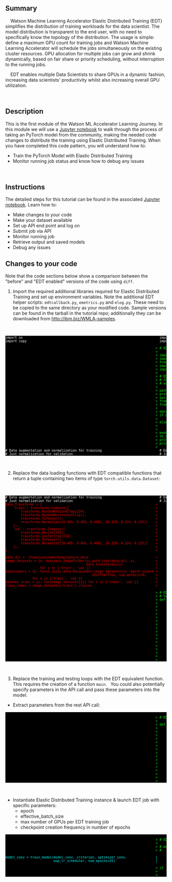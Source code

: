 
## Summary
&nbsp;
&nbsp;
Watson Machine Learning Accelerator Elastic Distributed Training (EDT) simplifies the distribution of training workloads for the data scientist.   The model distribution is transparent to the end user, with no need to specifically know the topology of the distribution.   The usage is simple: define a maximum GPU count for training jobs and Watson Machine Learning Accelerator will schedule the jobs simultaneously on the existing cluster resources. GPU allocation for multiple jobs can grow and shrink dynamically, based on fair share or priority scheduling, without interruption to the running jobs.

&nbsp;
&nbsp;
EDT enables multiple Data Scientists to share GPUs in a dynamic fashion, increasing data scientists' productivity whilst also increasing overall GPU utilization.

&nbsp;
&nbsp;



## Description
This is the first module of the Watson ML Accelerator Learning Journey.  In this module we will use a [Jupyter notebook](https://github.com/IBM/wmla-assets/blob/master/WMLA-learning-journey/elastic-distributed-training-module/elastic_distributed_training_demonstration.ipynb) to walk through the process of taking an PyTorch model from the community,  making the needed code changes to distribute the training using Elastic Distributed Training.     When you have completed this code pattern, you will understand how to:

- Train the PyTorch Model with Elastic Distributed Training
- Monitor running job status and know how to debug any issues

&nbsp;
&nbsp;



## Instructions

The detailed steps for this tutorial can be found in the associated [Jupyter notebook](https://github.com/IBM/wmla-assets/blob/master/WMLA-learning-journey/elastic-distributed-training-module/elastic_distributed_training_demonstration.ipynb).  Learn how to:

- Make changes to your code
- Make your dataset available
- Set up API end point and log on
- Submit job via API
- Monitor running job
- Retrieve output and saved models
- Debug any issues


## Changes to your code

Note that the code sections below show a comparison between the "before" and "EDT enabled" versions of the code using `diff`.

1. Import the required additional libraries required for Elastic Distributed Training and set up environment variables. Note the additional EDT helper scripts: `edtcallback.py`, `emetrics.py` and `elog.py`. These need to be copied to the same directory as your modified code. Sample versions can be found in the tarball in the tutorial repo; additionally they can be downloaded from http://ibm.biz/WMLA-samples.

&nbsp;
&nbsp;
<!-- ![alt text](https://raw.githubusercontent.com/IBM/wmla-assets/master/WMLA-learning-journey/shared-images/1_model_update.png) -->

<pre style="font-size: 10px; color:white; background-color:black">
import os                                                                       import os
import copy                                                                     import copy

<span style="color:lime;">                                                                              &gt; # EDT changes - additional libraries</span>
<span style="color:lime;">                                                                              &gt;</span>
<span style="color:lime;">                                                                              &gt; import argparse</span>
<span style="color:lime;">                                                                              &gt; import sys</span>
<span style="color:lime;">                                                                              &gt; from os import environ</span>
<span style="color:lime;">                                                                              &gt; import json</span>
<span style="color:lime;">                                                                              &gt; import torch.nn.functional as F</span>
<span style="color:lime;">                                                                              &gt;</span>
<span style="color:lime;">                                                                              &gt; # EDT changes - setting up enviroment variables. Note the additional helper s</span>
<span style="color:lime;">                                                                              &gt; # for EDT: edtcallback.py, emetrics.py and elog.py. These need to sit in the </span>
<span style="color:lime;">                                                                              &gt; # as this code. Sample versions can be downloaded from http://ibm.biz/WMLA-sa</span>
<span style="color:lime;">                                                                              &gt;</span>
<span style="color:lime;">                                                                              &gt; path=os.path.join(os.getenv(&quot;FABRIC_HOME&quot;), &quot;libs&quot;, &quot;fabric.zip&quot;)</span>
<span style="color:lime;">                                                                              &gt; print(path)</span>
<span style="color:lime;">                                                                              &gt; sys.path.insert(0,path)</span>
<span style="color:lime;">                                                                              &gt; from fabric_model import FabricModel</span>
<span style="color:lime;">                                                                              &gt; from edtcallback import EDTLoggerCallback</span>
<span style="color:lime;">                                                                              &gt;</span>
<span style="color:lime;">                                                                              &gt; dataDir = environ.get(&quot;DATA_DIR&quot;)</span>
<span style="color:lime;">                                                                              &gt; if dataDir is not None:</span>
<span style="color:lime;">                                                                              &gt;     print(&quot;dataDir is: %s&quot;%dataDir)</span>
<span style="color:lime;">                                                                              &gt; else:</span>
<span style="color:lime;">                                                                              &gt;     print(&quot;Warning: not found DATA_DIR from os env!&quot;)</span>
<span style="color:lime;">                                                                              &gt;</span>
<span style="color:lime;">                                                                              &gt; model_path = os.environ[&quot;RESULT_DIR&quot;]+&quot;/model/saved_model&quot;</span>
<span style="color:lime;">                                                                              &gt; tb_directory = os.environ[&quot;LOG_DIR&quot;]+&quot;/tb&quot;</span>
<span style="color:lime;">                                                                              &gt; print (&quot;model_path: %s&quot; %model_path)</span>
<span style="color:lime;">                                                                              &gt; print (&quot;tb_directory: %s&quot; %tb_directory)</span>
<span style="color:lime;">                                                                              &gt;</span>
# Data augmentation and normalization for training                              # Data augmentation and normalization for training
# Just normalization for validation                                             # Just normalization for validation
</pre>
&nbsp;
&nbsp;


2.  Replace the data loading functions with EDT compatible functions that return a tuple containing two items of type `torch.utils.data.Dataset`:

&nbsp;
&nbsp;
<!-- ![alt text](https://raw.githubusercontent.com/IBM/wmla-assets/master/WMLA-learning-journey/shared-images/2_model_update.png)
![alt text](https://raw.githubusercontent.com/IBM/wmla-assets/master/WMLA-learning-journey/shared-images/3_model_update.png) -->

<pre style="font-size: 10px; color:white; background-color:black">
# Data augmentation and normalization for training                              # Data augmentation and normalization for training
# Just normalization for validation                                             # Just normalization for validation
<span style="color:red;">data_transforms = {                                                           &lt;</span>
<span style="color:red;">    'train': transforms.Compose([                                             &lt;</span>
<span style="color:red;">        transforms.RandomResizedCrop(224),                                    &lt;</span>
<span style="color:red;">        transforms.RandomHorizontalFlip(),                                    &lt;</span>
<span style="color:red;">        transforms.ToTensor(),                                                &lt;</span>
<span style="color:red;">        transforms.Normalize([0.485, 0.456, 0.406], [0.229, 0.224, 0.225])    &lt;</span>
<span style="color:red;">    ]),                                                                       &lt;</span>
<span style="color:red;">    'val': transforms.Compose([                                               &lt;</span>
<span style="color:red;">        transforms.Resize(256),                                               &lt;</span>
<span style="color:red;">        transforms.CenterCrop(224),                                           &lt;</span>
<span style="color:red;">        transforms.ToTensor(),                                                &lt;</span>
<span style="color:red;">        transforms.Normalize([0.485, 0.456, 0.406], [0.229, 0.224, 0.225])    &lt;</span>
<span style="color:red;">    ]),                                                                       &lt;</span>
<span style="color:red;">}                                                                             &lt;</span>

<span style="color:red;">data_dir = '/home/username/hymenoptera_data'                                  &lt;</span>
<span style="color:red;">image_datasets = {x: datasets.ImageFolder(os.path.join(data_dir, x),          &lt;</span>
<span style="color:red;">                                          data_transforms[x])                 &lt;</span>
<span style="color:red;">                  for x in ['train', 'val']}                                  &lt;</span>
<span style="color:red;">dataloaders = {x: torch.utils.data.DataLoader(image_datasets[x], batch_size=4 &lt;</span>
<span style="color:red;">                                             shuffle=True, num_workers=4)     &lt;</span>
<span style="color:red;">              for x in ['train', 'val']}                                      &lt;</span>
<span style="color:red;">dataset_sizes = {x: len(image_datasets[x]) for x in ['train', 'val']}         &lt;</span>
<span style="color:red;">class_names = image_datasets['train'].classes                                 &lt;</span>

<span style="color:lime;">                                                                              &gt; # EDT changes - replace the data loading functions with ones that return a tu</span>
<span style="color:lime;">                                                                              &gt; # two items of type torch.utils.data.Dataset</span>
<span style="color:lime;">                                                                              &gt; def getDatasets():</span>
<span style="color:lime;">                                                                              &gt;     data_transforms = {</span>
<span style="color:lime;">                                                                              &gt;         'train': transforms.Compose([</span>
<span style="color:lime;">                                                                              &gt;             transforms.RandomResizedCrop(224),</span>
<span style="color:lime;">                                                                              &gt;             transforms.RandomHorizontalFlip(),</span>
<span style="color:lime;">                                                                              &gt;             transforms.ToTensor(),</span>
<span style="color:lime;">                                                                              &gt;             transforms.Normalize([0.485, 0.456, 0.406], [0.229, 0.224, 0.225]</span>
<span style="color:lime;">                                                                              &gt;         ]),</span>
<span style="color:lime;">                                                                              &gt;         'val': transforms.Compose([</span>
<span style="color:lime;">                                                                              &gt;             transforms.Resize(256),</span>
<span style="color:lime;">                                                                              &gt;             transforms.CenterCrop(224),</span>
<span style="color:lime;">                                                                              &gt;             transforms.ToTensor(),</span>
<span style="color:lime;">                                                                              &gt;             transforms.Normalize([0.485, 0.456, 0.406], [0.229, 0.224, 0.225]</span>
<span style="color:lime;">                                                                              &gt;         ]),</span>
<span style="color:lime;">                                                                              &gt;     }</span>
<span style="color:lime;">                                                                              &gt;     </span>
<span style="color:lime;">                                                                              &gt;     return (datasets.ImageFolder(os.path.join(dataDir, 'train'), data_transfo</span>
<span style="color:lime;">                                                                              &gt;             datasets.ImageFolder(os.path.join(dataDir, 'val'), data_transform</span>
</pre>


&nbsp;
&nbsp;

3.   Replace the training and testing loops with the EDT equivalent function. This requires the creation of a function `main`.
&nbsp;
You could also potentially specify parameters in the API call and pass these parameters into the model.
&nbsp;

- Extract parameters from the rest API call:
&nbsp;
&nbsp;
<!-- ![alt text](https://raw.githubusercontent.com/IBM/wmla-assets/master/WMLA-learning-journey/shared-images/4_model_update.png) -->

<pre style="font-size: 10px; color:white; background-color:black">

<span style="color:lime;">                                                                              &gt; # EDT changes - define main function and parse parameters for training</span>
<span style="color:lime;">                                                                              &gt;</span>
<span style="color:lime;">                                                                              &gt; def main():</span>
<span style="color:lime;">                                                                              &gt;     </span>
<span style="color:lime;">                                                                              &gt;     parser = argparse.ArgumentParser(description='PyTorch MNIST Example')</span>
<span style="color:lime;">                                                                              &gt;     parser.add_argument('--batchsize', type=int, default=64, metavar='N',</span>
<span style="color:lime;">                                                                              &gt;                         help='input batch size for training (default: 64)')</span>
<span style="color:lime;">                                                                              &gt;     parser.add_argument('--numWorker', type=int, default=100, metavar='N',</span>
<span style="color:lime;">                                                                              &gt;                         help='maxWorker')</span>
<span style="color:lime;">                                                                              &gt;     parser.add_argument('--epochs', type=int, default=5, metavar='N',</span>
<span style="color:lime;">                                                                              &gt;                         help='input epochs for training (default: 64)')</span>
<span style="color:lime;">                                                                              &gt;</span>
<span style="color:lime;">                                                                              &gt;     args, unknow = parser.parse_known_args()</span>
<span style="color:lime;">                                                                              &gt;  </span>
<span style="color:lime;">                                                                              &gt;     print('args: ', args)</span>
<span style="color:lime;">                                                                              &gt;     print('numWorker args:', args.numWorker) </span>
<span style="color:lime;">                                                                              &gt;     print('batch_size args:', args.batchsize)</span>
<span style="color:lime;">                                                                              &gt;     print('epochs args:', args.epochs)</span>
<span style="color:lime;">                                                                              &gt;</span>
</pre>

&nbsp;
&nbsp;
- Instantiate Elastic Distributed Training instance & launch EDT job with specific parameters:
  - epoch
  - effective_batch_size
  - max number of GPUs per EDT training job
  - checkpoint creation frequency in number of epochs
&nbsp;
&nbsp;
<!-- ![alt text](https://raw.githubusercontent.com/IBM/wmla-assets/master/WMLA-learning-journey/shared-images/5_model_update.png) -->

<pre style="font-size: 10px; color:white; background-color:black">

<span style="color:lime;">                                                                              &gt; # EDT changes - Replace the training and testing loops with EDT equivalents</span>
<span style="color:lime;">                                                                              &gt;</span>
<span style="color:lime;">                                                                              &gt; # model_conv = train_model(model_conv, criterion, optimizer_conv,</span>
<span style="color:lime;">                                                                              &gt; #                          exp_lr_scheduler, num_epochs=25)</span>

<span style="color:aqua;">model_conv = train_model(model_conv, criterion, optimizer_conv,               |     edt_m = FabricModel(model_conv, getDatasets, F.nll_loss, optimizer_conv, </span>
<span style="color:aqua;">                         exp_lr_scheduler, num_epochs=25)                     |     edt_m.train(args.epochs, args.batchsize, args.numWorker,checkpoint_freq=5</span>

<span style="color:lime;">                                                                              &gt; if __name__ == '__main__':</span>
<span style="color:lime;">                                                                              &gt;     print('sys.argv: ', sys.argv)</span>
<span style="color:lime;">                                                                              &gt;     main()</span>
</pre>

&nbsp;
&nbsp;
